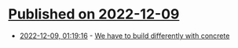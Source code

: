 # [Published on 2022-12-09](index.md)

* [2022-12-09, 01:19:16](https://news.ycombinator.com/item?id=33916160) - [We have to build differently with concrete](https://www.noemamag.com/concrete-built-the-modern-world-now-its-destroying-it/)
